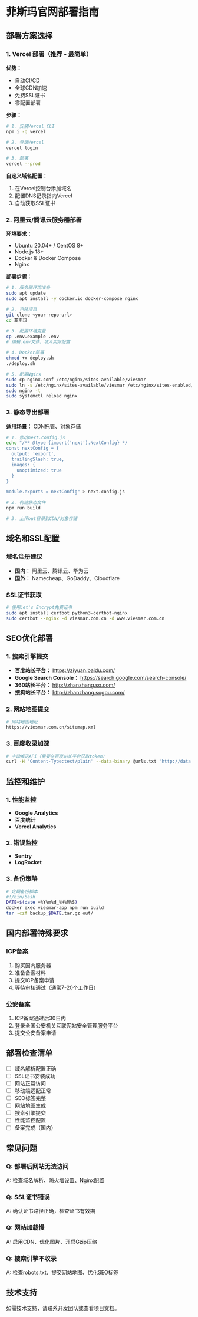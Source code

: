 # 菲斯玛官网部署指南

## 部署方案选择

### 1. Vercel 部署（推荐 - 最简单）

**优势：**
- 自动CI/CD
- 全球CDN加速
- 免费SSL证书
- 零配置部署

**步骤：**
```bash
# 1. 安装Vercel CLI
npm i -g vercel

# 2. 登录Vercel
vercel login

# 3. 部署
vercel --prod
```

**自定义域名配置：**
1. 在Vercel控制台添加域名
2. 配置DNS记录指向Vercel
3. 自动获取SSL证书

### 2. 阿里云/腾讯云服务器部署

**环境要求：**
- Ubuntu 20.04+ / CentOS 8+
- Node.js 18+
- Docker & Docker Compose
- Nginx

**部署步骤：**

```bash
# 1. 服务器环境准备
sudo apt update
sudo apt install -y docker.io docker-compose nginx

# 2. 克隆项目
git clone <your-repo-url>
cd 菲斯玛

# 3. 配置环境变量
cp .env.example .env
# 编辑.env文件，填入实际配置

# 4. Docker部署
chmod +x deploy.sh
./deploy.sh

# 5. 配置Nginx
sudo cp nginx.conf /etc/nginx/sites-available/viesmar
sudo ln -s /etc/nginx/sites-available/viesmar /etc/nginx/sites-enabled/
sudo nginx -t
sudo systemctl reload nginx
```

### 3. 静态导出部署

**适用场景：** CDN托管、对象存储

```bash
# 1. 修改next.config.js
echo "/** @type {import('next').NextConfig} */
const nextConfig = {
  output: 'export',
  trailingSlash: true,
  images: {
    unoptimized: true
  }
}

module.exports = nextConfig" > next.config.js

# 2. 构建静态文件
npm run build

# 3. 上传out目录到CDN/对象存储
```

## 域名和SSL配置

### 域名注册建议
- **国内：** 阿里云、腾讯云、华为云
- **国外：** Namecheap、GoDaddy、Cloudflare

### SSL证书获取
```bash
# 使用Let's Encrypt免费证书
sudo apt install certbot python3-certbot-nginx
sudo certbot --nginx -d viesmar.com.cn -d www.viesmar.com.cn
```

## SEO优化部署

### 1. 搜索引擎提交
- **百度站长平台：** https://ziyuan.baidu.com/
- **Google Search Console：** https://search.google.com/search-console/
- **360站长平台：** http://zhanzhang.so.com/
- **搜狗站长平台：** http://zhanzhang.sogou.com/

### 2. 网站地图提交
```bash
# 网站地图地址
https://viesmar.com.cn/sitemap.xml
```

### 3. 百度收录加速
```bash
# 主动推送API（需要在百度站长平台获取token）
curl -H 'Content-Type:text/plain' --data-binary @urls.txt "http://data.zz.baidu.com/urls?site=viesmar.com.cn&token=YOUR_TOKEN"
```

## 监控和维护

### 1. 性能监控
- **Google Analytics**
- **百度统计**
- **Vercel Analytics**

### 2. 错误监控
- **Sentry**
- **LogRocket**

### 3. 备份策略
```bash
# 定期备份脚本
#!/bin/bash
DATE=$(date +%Y%m%d_%H%M%S)
docker exec viesmar-app npm run build
tar -czf backup_$DATE.tar.gz out/
```

## 国内部署特殊要求

### ICP备案
1. 购买国内服务器
2. 准备备案材料
3. 提交ICP备案申请
4. 等待审核通过（通常7-20个工作日）

### 公安备案
1. ICP备案通过后30日内
2. 登录全国公安机关互联网站安全管理服务平台
3. 提交公安备案申请

## 部署检查清单

- [ ] 域名解析配置正确
- [ ] SSL证书安装成功
- [ ] 网站正常访问
- [ ] 移动端适配正常
- [ ] SEO标签完整
- [ ] 网站地图生成
- [ ] 搜索引擎提交
- [ ] 性能监控配置
- [ ] 备案完成（国内）

## 常见问题

### Q: 部署后网站无法访问
A: 检查域名解析、防火墙设置、Nginx配置

### Q: SSL证书错误
A: 确认证书路径正确，检查证书有效期

### Q: 网站加载慢
A: 启用CDN、优化图片、开启Gzip压缩

### Q: 搜索引擎不收录
A: 检查robots.txt、提交网站地图、优化SEO标签

## 技术支持

如需技术支持，请联系开发团队或查看项目文档。